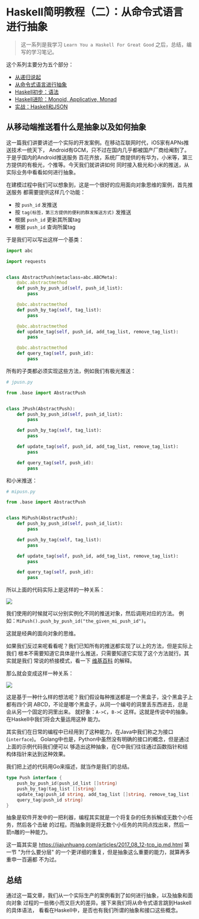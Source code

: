 # Haskell简明教程（二）：从命令式语言进行抽象

> 这一系列是我学习 `Learn You a Haskell For Great Good` 之后，总结，编写的学习笔记。

这个系列主要分为五个部分：

- [从递归说起](./2017_09_11-learn_you_a_haskell_part_1.md.html)
- [从命令式语言进行抽象](#)
- [Haskell初步：语法](./2017_09_18-learn_you_a_haskell_part_3.md.html)
- [Haskell进阶：Monoid, Applicative, Monad](./2017_09_25-learn_you_a_haskell_part_4.md.html)
- [实战：Haskell和JSON](./2017_09_26-learn_you_a_haskell_part_5.md.html)

## 从移动端推送看什么是抽象以及如何抽象

这一篇我们讲要讲述一个实际的开发案例。在移动互联网时代，iOS家有APNs推送技术一统天下，
Android有GCM，只不过在国内几乎都被国产厂商给阉割了。于是乎国内的Android推送服务
百花齐放，系统厂商提供的有华为，小米等，第三方提供的有极光，个推等。今天我们就讲讲如何
同时接入极光和小米的推送，从实际业务中看看如何进行抽象。

在建模过程中我们可以想象到，这是一个很好的应用面向对象思维的案例，首先推送服务
都需要提供这样几个功能：

- 按 `push_id` 发推送
- 按 `tag(标签，第三方提供的便利的群发推送方式)` 发推送
- 根据 `push_id` 更新其所属tag
- 根据 `push_id` 查询所属tag

于是我们可以写出这样一个基类：

```python
import abc

import requests


class AbstractPush(metaclass=abc.ABCMeta):
    @abc.abstractmethod
    def push_by_push_id(self, push_id_list):
        pass

    @abc.abstractmethod
    def push_by_tag(self, tag_list):
        pass

    @abc.abstractmethod
    def update_tag(self, push_id, add_tag_list, remove_tag_list):
        pass

    @abc.abstractmethod
    def query_tag(self, push_id):
        pass
```

所有的子类都必须实现这些方法，例如我们有极光推送：

```python
# jpusn.py

from .base import AbstractPush


class JPush(AbstractPush):
    def push_by_push_id(self, push_id_list):
        pass

    def push_by_tag(self, tag_list):
        pass

    def update_tag(self, push_id, add_tag_list, remove_tag_list):
        pass

    def query_tag(self, push_id):
        pass
```

和小米推送：

```python
# mipusn.py

from .base import AbstractPush


class MiPush(AbstractPush):
    def push_by_push_id(self, push_id_list):
        pass

    def push_by_tag(self, tag_list):
        pass

    def update_tag(self, push_id, add_tag_list, remove_tag_list):
        pass

    def query_tag(self, push_id):
        pass
```

所以上面的代码实际上是这样的一种关系：

![](./img/oo1.png)

我们使用的时候就可以分别实例化不同的推送对象，然后调用对应的方法。
例如：`MiPush().push_by_push_id("the_given_mi_push_id")`。

这就是经典的面向对象的思维。

如果我们反过来呢看看呢？我们已知所有的推送都实现了以上的方法，但是实际上我们
根本不需要知道它具体是什么推送，只需要知道它实现了这个方法就行。其实就是我们
常说的桥接模式，看一下
[维基百科](https://zh.wikipedia.org/wiki/%E6%A9%8B%E6%8E%A5%E6%A8%A1%E5%BC%8F)
的解释。

那么就会变成这样一种关系：

![](./img/oo2.png)

这是基于一种什么样的想法呢？我们假设每种推送都是一个黑盒子，没个黑盒子上都有四个洞
ABCD，不论是哪个黑盒子，从同一个编号的洞里丢东西进去，总是会从另一个固定的洞里出来。
就好象：`A->C`，`B->C` 这样。这就是传说中的抽象。在Haskell中我们将会大量运用这种
能力。

其实我们在日常的编程中已经用到了这种能力，在Java中我们称之为接口(`interface`)。
Golang中也是，Python中虽然没有明确的接口的概念，但是通过上面的示例代码我们便可以
够造出这种抽象，在C中我们往往通过函数指针和结构体指针来达到这种效果。

我们把上述的代码用Go来描述，就当作是我们的总结。

```go
type Push interface {
    push_by_push_id(push_id_list []string)
    push_by_tag(tag_list []string)
    update_tag(push_id string, add_tag_list []string, remove_tag_list []string)
    query_tag(push_id string)
}
```

抽象是软件开发中的一把利器，编程其实就是一个将复杂的任务拆解成无数个小任务，然后各个击破
的过程。而抽象则是将无数个小任务的共同点找出来，然后一箭n雕的一种能力。

这一篇其实是 https://jiajunhuang.com/articles/2017_08_12-tcp_ip.md.html 第一节
"为什么要分层" 的一个更详细的重复，但是抽象这么重要的能力，就算再多重申一百遍都
不为过。

## 总结

通过这一篇文章，我们从一个实际生产的案例看到了如何进行抽象，以及抽象和面向对象
过程的一些微小而又巨大的差异。接下来我们将从命令式语言跳到Haskell的具体语法，
看看在Haskell中，是否也有我们所谓的抽象和接口这些概念。
